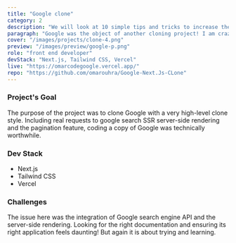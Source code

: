 ```yaml
---
title: "Google clone"
category: 2
description: "We will look at 10 simple tips and tricks to increase the speed of your code when writing JS"
paragraph: "Google was the object of another cloning project! I am crazy about crafting innovative products. That's obvious! All good developers seek creativity.  However, The Best Ones invest in BOTH: creativity & Technical Competence. if you're in the same industry, this will truly brighten your Learning path!"
cover: "/images/projects/clone-4.png"
preview: "/images/preview/google-p.png"
role: "front end developer"
devStack: "Next.js, Tailwind CSS, Vercel"
live: "https://omarcodegoogle.vercel.app/"
repo: "https://github.com/omarouhra/Google-Next.Js-CLone"
---
```


### Project's Goal

The purpose of the project was to clone Google with a very high-level clone style. Including real requests to google search SSR server-side rendering and the pagination feature, coding a copy of Google was technically worthwhile.

### Dev Stack

- Next.js
- Tailwind CSS
- Vercel

### Challenges

The issue here was the integration of Google search engine API and the server-side rendering. Looking for the right documentation and ensuring its right application feels daunting! But again it is about trying and learning.

